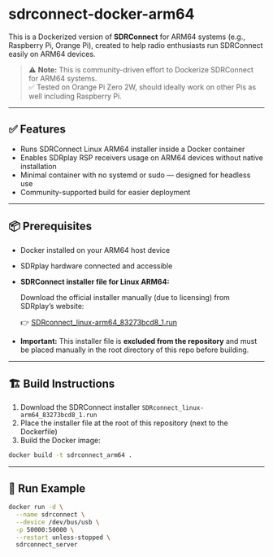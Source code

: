 # sdrconnect-docker-arm64

This is a Dockerized version of **SDRConnect** for ARM64 systems (e.g., Raspberry Pi, Orange Pi), created to help radio enthusiasts run SDRConnect easily on ARM64 devices.

> ⚠️ **Note:** This is community-driven effort to Dockerize SDRConnect for ARM64 systems.  
> ✅ Tested on Orange Pi Zero 2W, should ideally work on other Pis as well including Raspberry Pi.

---

## ✅ Features

- Runs SDRConnect Linux ARM64 installer inside a Docker container  
- Enables SDRplay RSP receivers usage on ARM64 devices without native installation  
- Minimal container with no systemd or sudo — designed for headless use  
- Community-supported build for easier deployment

---

## 📦 Prerequisites

- Docker installed on your ARM64 host device  
- SDRplay hardware connected and accessible  
- **SDRConnect installer file for Linux ARM64:**

  Download the official installer manually (due to licensing) from SDRplay’s website:

  👉 [SDRconnect_linux-arm64_83273bcd8_1.run](https://www.sdrplay.com/downloads/)

- **Important:** This installer file is **excluded from the repository** and must be placed manually in the root directory of this repo before building.

---

## 🏗️ Build Instructions

1. Download the SDRConnect installer `SDRconnect_linux-arm64_83273bcd8_1.run`  
2. Place the installer file at the root of this repository (next to the Dockerfile)  
3. Build the Docker image:

```bash
docker build -t sdrconnect_arm64 .
```

---

## 🚀 Run Example

```bash
docker run -d \
  --name sdrconnect \
  --device /dev/bus/usb \
  -p 50000:50000 \
  --restart unless-stopped \
  sdrconnect_server
```
